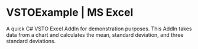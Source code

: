 # VSTOExample | MS Excel
A quick C# VSTO Excel AddIn for demonstration purposes. This AddIn takes data from a chart and calculates the mean, standard deviation, and three standard deviations.
